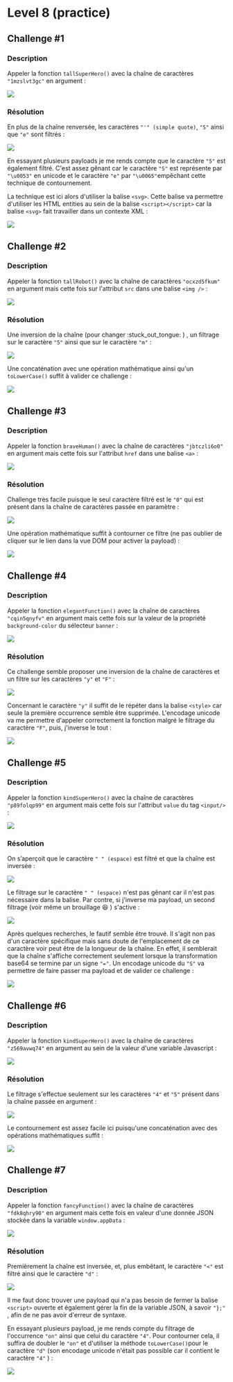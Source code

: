 # Level 8 (practice)

## Challenge #1

### Description

Appeler la fonction `tallSuperHero()` avec la chaîne de caractères `"1mzslvt3gc"` en argument :

![](../../../.gitbook/assets/b2865ecfe2b83a53838f4292a7f98636.png)

### Résolution

En plus de la chaîne renversée, les caractères `"'" (simple quote)`, `"S"` ainsi que `"e"` sont filtrés :

![](../../../.gitbook/assets/7f414979a8120e4b67398743f80293c3.png)

En essayant plusieurs payloads je me rends compte que le caractère `"5"` est également filtré. C'est assez gênant car le caractère `"S"` est représente par `"\u0053"` en unicode et le caractère `"e"` par `"\u0065"`empêchant cette technique de contournement.&#x20;

La technique est ici alors d'utiliser la balise `<svg>`. Cette balise va permettre d'utiliser les HTML entities au sein de la balise `<script></script>` car la balise `<svg>` fait travailler dans un contexte XML :

![](../../../.gitbook/assets/0fbca9cf35939074ad5b55ebb715f6a3.png)

## Challenge #2

### Description

Appeler la fonction `tallRobot()` avec la chaîne de caractères `"ocxzd5fkum"` en argument mais cette fois sur l'attribut `src` dans une balise `<img />` :

![](../../../.gitbook/assets/1f352e162ebde616f6e4a223547dc40f.png)

### Résolution

Une inversion de la chaîne (pour changer :stuck\_out\_tongue: ) , un filtrage sur le caractère `"5"` ainsi que sur le caractère `"m"` :

![](../../../.gitbook/assets/0773121ef3103c64035ba2a43cbfb325.png)

Une concaténation avec une opération mathématique ainsi qu'un `toLowerCase()` suffit à valider ce challenge :

![](../../../.gitbook/assets/38af25f44accec0b9cb31bf6d40328e3.png)

## Challenge #3

### Description

Appeler la fonction `braveHuman()` avec la chaîne de caractères `"jbtczli6o0"` en argument mais cette fois sur l'attribut `href` dans une balise `<a>` :

![](../../../.gitbook/assets/bd3eeaf4d2442dea6cfb507ef1cfad78.png)

### Résolution

Challenge très facile puisque le seul caractère filtré est le `"0"` qui est présent dans la chaîne de caractères passée en paramètre :

![](../../../.gitbook/assets/1b86761e7d1097f7df55e08033011bc7.png)

Une opération mathématique suffit à contourner ce filtre (ne pas oublier de cliquer sur le lien dans la vue DOM pour activer la payload) :

![](../../../.gitbook/assets/0545edadf0c7e3108616ce7056d9712e.png)

## Challenge #4

### Description

Appeler la fonction `elegantFunction()` avec la chaîne de caractères `"cqin5qnyfv"` en argument mais cette fois sur la valeur de la propriété `background-color` du sélecteur `banner` :

![](../../../.gitbook/assets/aa5796f9a1644a0e049f9f923d3b1b21.png)

### Résolution

Ce challenge semble proposer une inversion de la chaîne de caractères et un filtre sur les caractères `"y"` et `"F"` :

![](../../../.gitbook/assets/ec355bed09f8c3f5657dfcd7b4ef0622.png)

Concernant le caractère `"y"` il suffit de le répéter dans la balise `<style>` car seule la première occurrence semble être supprimée. L'encodage unicode va me permettre d'appeler correctement la fonction malgré le filtrage du caractère `"F"`, puis, j'inverse le tout :

![](../../../.gitbook/assets/bac1e101560c4bc2855d16872fff8755.png)

## Challenge #5

### Description

Appeler la fonction `kindSuperHero()` avec la chaîne de caractères `"p89folqp99"` en argument mais cette fois sur l'attribut `value` du tag `<input/>` :

![](../../../.gitbook/assets/b92cb37dea9976150e36a5fda0521cde.png)

### Résolution

On s’aperçoit que le caractère `" " (espace)` est filtré et que la chaîne est inversée :

![](../../../.gitbook/assets/69b88b8eb5dc648a8dffe8cc268fa517.png)

Le filtrage sur le caractère `" " (espace)` n'est pas gênant car il n'est pas nécessaire dans la balise. Par contre, si j'inverse ma payload, un second filtrage (voir même un brouillage :laughing: ) s'active :

![](../../../.gitbook/assets/f19587312b2c89ddb8ec5af75d1e6190.png)

Après quelques recherches, le fautif semble être trouvé. Il s'agit non pas d'un caractère spécifique mais sans doute de l'emplacement de ce caractère voir peut être de la longueur de la chaîne. En effet, il semblerait que la chaîne s'affiche correctement seulement lorsque la transformation base64 se termine par un signe `"="`. Un encodage unicode du `"S"` va permettre de faire passer ma payload et de valider ce challenge :

![](../../../.gitbook/assets/f77ae7b912dcbf71b26c70c824e84075.png)

## Challenge #6

### Description

Appeler la fonction `kindSuperHero()` avec la chaîne de caractères `"z569avwq74"` en argument au sein de la valeur d'une variable Javascript :

![](../../../.gitbook/assets/4aa89dd86e7f58b334cd1d7f086ce397.png)

### Résolution

Le filtrage s'effectue seulement sur les caractères `"4"` et `"5"` présent dans la chaîne passée en argument :

![](../../../.gitbook/assets/cb0102cec4d8160f3819f9827c502126.png)

Le contournement est assez facile ici puisqu'une concaténation avec des opérations mathématiques suffit :

![](../../../.gitbook/assets/f2e80b461b7b79fe992dcdbd960624ad.png)

## Challenge #7

### Description

Appeler la fonction `fancyFunction()` avec la chaîne de caractères `"fdk8qhry90"` en argument mais cette fois en valeur d'une donnée JSON stockée dans la variable `window.appData` :

![](../../../.gitbook/assets/937d867cd6a293f918a7aa941164b1d9.png)

### Résolution

Premièrement la chaîne est inversée, et, plus embêtant, le caractère `"<"` est filtré ainsi que le caractère `"d"` :

![](../../../.gitbook/assets/9082b09b1725e21d56e5acdfe9b56e24.png)

Il me faut donc trouver une payload qui n'a pas besoin de fermer la balise `<script>` ouverte et également gérer la fin de la variable JSON, à savoir `"};"` , afin de ne pas avoir d'erreur de syntaxe.&#x20;

En essayant plusieurs payload, je me rends compte du filtrage de l'occurrence `"on"` ainsi que celui du  caractère `"4"`. Pour contourner cela, il suffira de doubler le `"on"` et d'utiliser la méthode `toLowerCase()`pour le caractère `"d"` (son encodage unicode n'était pas possible car il contient le caractère `"4"` ) :

![](../../../.gitbook/assets/04f2aa0daca599196576492f7470ab2c.png)

